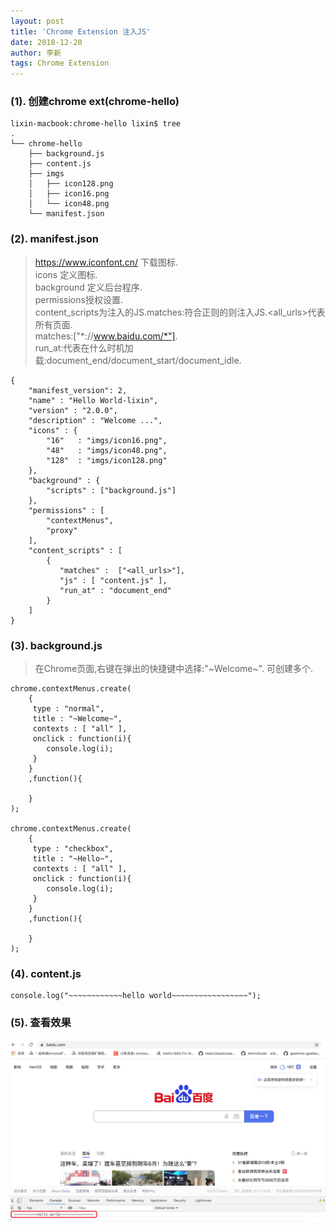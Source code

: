 ```yaml
---
layout: post
title: 'Chrome Extension 注入JS'
date: 2018-12-20
author: 李新
tags: Chrome Extension
---
```


### (1). 创建chrome ext(chrome-hello)
```
lixin-macbook:chrome-hello lixin$ tree
.
└── chrome-hello
    ├── background.js
    ├── content.js
    ├── imgs
    │   ├── icon128.png
    │   ├── icon16.png
    │   └── icon48.png
    └── manifest.json
```

### (2). manifest.json
> https://www.iconfont.cn/ 下载图标.       
> icons 定义图标.        
> background 定义后台程序.        
> permissions授权设置.       
> content_scripts为注入的JS.matches:符合正则的则注入JS.<all_urls>代表所有页面.     
> matches:["*://www.baidu.com/*"].     
> run_at:代表在什么时机加载:document_end/document_start/document_idle.    



```
{
    "manifest_version": 2,
    "name" : "Hello World-lixin",
    "version" : "2.0.0",
    "description" : "Welcome ...",
    "icons" : {
        "16"   : "imgs/icon16.png",
        "48"   : "imgs/icon48.png",
        "128"  : "imgs/icon128.png"
    },
    "background" : {
        "scripts" : ["background.js"]
    },
    "permissions" : [
        "contextMenus",
        "proxy"
    ],
    "content_scripts" : [
        { 
           "matches" :  ["<all_urls>"],
           "js" : [ "content.js" ],
           "run_at" : "document_end"
        }
    ]
}
```

### (3). background.js
> 在Chrome页面,右键在弹出的快捷键中选择:"~Welcome~".
> 可创建多个.

```
chrome.contextMenus.create(
    {
     type : "normal",
     title : "~Welcome~",
     contexts : [ "all" ],
     onclick : function(i){
        console.log(i);
     }
    }
    ,function(){
     
    }
);

chrome.contextMenus.create(
    {
     type : "checkbox",
     title : "~Hello~",
     contexts : [ "all" ],
     onclick : function(i){
        console.log(i);
     }
    }
    ,function(){
     
    }
);

```

### (4). content.js
```
console.log("~~~~~~~~~~~~hello world~~~~~~~~~~~~~~~~~");
```

### (5). 查看效果
!["Chrome注入JS文件"](/assets/chrome-ext/imgs/chrome-ext-inject-js.png)